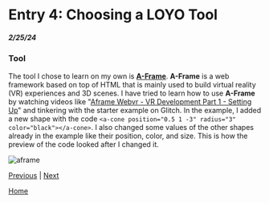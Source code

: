 # Entry 4: Choosing a LOYO Tool
##### 2/25/24

### Tool
The tool I chose to learn on my own is [**A-Frame**](https://aframe.io/). **A-Frame** is a web framework based on top of HTML that is mainly used to build virtual reality (VR) experiences and 3D scenes. I have tried to learn how to use **A-Frame** by watching videos like "[Aframe Webvr - VR Development Part 1 - Setting Up](https://www.youtube.com/watch?v=-Q_FIByQUAI)" and tinkering with the starter example on Glitch. In the example, I added a new shape with the code `<a-cone position="0.5 1 -3" radius="3" color="black"></a-cone>`. I also changed some values of the other shapes already in the example like their position, color, and size. This is how the preview of the code looked after I changed it.

![aframe](https://github.com/bryanc8776/sep10-freedom-project/assets/146866834/f0780275-1c32-4639-ab72-04c376447c96)





[Previous](entry03.md) | [Next](entry05.md)

[Home](../README.md)
